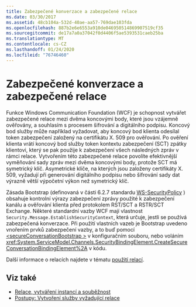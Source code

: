```yaml
---
title: Zabezpečené konverzace a zabezpečené relace
ms.date: 03/30/2017
ms.assetid: 48cb104a-532d-40ae-aa57-769dae103fda
ms.openlocfilehash: 887b2e6e6553a910de046950514869907519cf35
ms.sourcegitcommit: de17a7a0a37042f0d4406f5ae5393531caeb25ba
ms.translationtype: MT
ms.contentlocale: cs-CZ
ms.lasthandoff: 01/24/2020
ms.locfileid: "76746460"
---
```

# <a name="secure-conversations-and-secure-sessions"></a>Zabezpečené konverzace a zabezpečené relace
Funkce Windows Communication Foundation (WCF) je schopnost vytvářet zabezpečené relace mezi dvěma koncovými body, které jsou vzájemně ověřovány, a souhlasím s procesem šifrování a digitálního podpisu. Koncový bod služby může například vyžadovat, aby koncový bod klienta odesílal token zabezpečení založený na certifikátu X. 509 pro ověřování. Po ověření klienta vrátí koncový bod služby token kontextu zabezpečení (SCT) zpátky klientovi, který se pak použije k zabezpečení všech následných zpráv v rámci relace. Vytvořením této zabezpečené relace povolíte efektivnější vyměňování sady zpráv mezi dvěma koncovými body, protože SCT má symetrický klíč. Asymetrické klíče, na kterých jsou založeny certifikáty X. 509, vyžadují při generování digitálního podpisu nebo šifrování sady dat výrazně větší výpočetní výkon než symetrický klíč.  
  
 Zásada Bootstrap (definovaná v části 6.2.7 standardu [WS-SecurityPolicy](https://docs.oasis-open.org/ws-sx/ws-securitypolicy/200702/ws-securitypolicy-1.2-spec-os.html) ) obsahuje kontrolní výrazy zabezpečení zprávy použité k zabezpečení kanálu a ověřování klienta před protokolem RST/SCT a RSTR/SCT Exchange. Některé standardní vazby WCF mají vlastnost `Security.Message.EstablishSecurityContext`, která určuje, jestli se používá zabezpečená konverzace. Při použití vlastních vazeb je Bootstrap uvedeno vnořením prvků zabezpečení vazby, a to buď pomocí [\<secureConversationBootstrap >](../../../../docs/framework/configure-apps/file-schema/wcf/secureconversationbootstrap.md) v konfiguračním souboru, nebo voláním <xref:System.ServiceModel.Channels.SecurityBindingElement.CreateSecureConversationBindingElement%2A> v kódu.  
  
 Další informace o relacích najdete v tématu [použití relací](../../../../docs/framework/wcf/using-sessions.md).  
  
## <a name="see-also"></a>Viz také

- [Relace, vytváření instancí a souběžnost](../../../../docs/framework/wcf/feature-details/sessions-instancing-and-concurrency.md)
- [Postupy: Vytvoření služby vyžadující relace](../../../../docs/framework/wcf/feature-details/how-to-create-a-service-that-requires-sessions.md)
